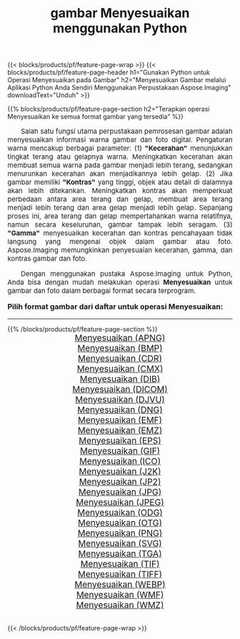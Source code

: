 ﻿---
title: gambar Menyesuaikan menggunakan Python 
weight: 3920
url: /id/python-net/adjust/ 
lang: id
langdirlevel: 2
locales: zh-hans,ja,it,ru,de,es,fr,nl,id,lt,pl,pt,vi,tr,ko,zh-hant,ar,hi,th,sv,cs,uk,he
description: Menerapkan pustaka Aspose.Imaging ke gambar dan foto Menyesuaikan menggunakan aplikasi Python dan API server Anda sendiri.
---

{{< blocks/products/pf/feature-page-wrap >}}
{{< blocks/products/pf/feature-page-header h1="Gunakan Python untuk Operasi Menyesuaikan pada Gambar" h2="Menyesuaikan Gambar melalui Aplikasi Python Anda Sendiri Menggunakan Perpustakaan Aspose.Imaging" downloadText="Unduh" >}}


{{% blocks/products/pf/feature-page-section  h2="Terapkan operasi Menyesuaikan ke semua format gambar yang tersedia" %}}
<p align="justify" style="text-indent:2em;font-size:15px;">
Salah satu fungsi utama perpustakaan pemrosesan gambar adalah menyesuaikan informasi warna gambar dan foto digital. Pengaturan warna mencakup berbagai parameter: (1) <b>"Kecerahan"</b> menunjukkan tingkat terang atau gelapnya warna. Meningkatkan kecerahan akan membuat semua warna pada gambar menjadi lebih terang, sedangkan menurunkan kecerahan akan menjadikannya lebih gelap. (2) Jika gambar memiliki <b>"Kontras"</b> yang tinggi, objek atau detail di dalamnya akan lebih ditekankan. Meningkatkan kontras akan memperkuat perbedaan antara area terang dan gelap, membuat area terang menjadi lebih terang dan area gelap menjadi lebih gelap. Sepanjang proses ini, area terang dan gelap mempertahankan warna relatifnya, namun secara keseluruhan, gambar tampak lebih seragam. (3) <b>"Gamma"</b> menyesuaikan kecerahan dan kontras pencahayaan tidak langsung yang mengenai objek dalam gambar atau foto. Aspose.Imaging memungkinkan penyesuaian kecerahan, gamma, dan kontras gambar dan foto.
</p>
<p align="justify" style="text-indent:2em;font-size:15px;">
Dengan menggunakan pustaka Aspose.Imaging untuk Python, Anda bisa dengan mudah melakukan operasi <b>Menyesuaikan</b> untuk gambar dan foto dalam berbagai format secara terprogram.
</p>
<h3 style="margin-top:16px;">
Pilih format gambar dari daftar untuk operasi Menyesuaikan:
</h3>
<hr/>
{{% /blocks/products/pf/feature-page-section %}}
<div class="container-fluid productfamilypage bg-gray">
    <div class="convertypes bg-gray agp-content section">
        <div class="container">
		<div class="row other-converters" style="gap: 10px;font-size: 19px;text-align:center;">
		    <div class='col-md-3 other-converter remove-lp remove-rp'><a href="/imaging/id/python-net/adjust/apng/" style="padding:15px;">Menyesuaikan (APNG)</a></div><div class='col-md-3 other-converter remove-lp remove-rp'><a href="/imaging/id/python-net/adjust/bmp/" style="padding:15px;">Menyesuaikan (BMP)</a></div><div class='col-md-3 other-converter remove-lp remove-rp'><a href="/imaging/id/python-net/adjust/cdr/" style="padding:15px;">Menyesuaikan (CDR)</a></div><div class='col-md-3 other-converter remove-lp remove-rp'><a href="/imaging/id/python-net/adjust/cmx/" style="padding:15px;">Menyesuaikan (CMX)</a></div><div class='col-md-3 other-converter remove-lp remove-rp'><a href="/imaging/id/python-net/adjust/dib/" style="padding:15px;">Menyesuaikan (DIB)</a></div><div class='col-md-3 other-converter remove-lp remove-rp'><a href="/imaging/id/python-net/adjust/dicom/" style="padding:15px;">Menyesuaikan (DICOM)</a></div><div class='col-md-3 other-converter remove-lp remove-rp'><a href="/imaging/id/python-net/adjust/djvu/" style="padding:15px;">Menyesuaikan (DJVU)</a></div><div class='col-md-3 other-converter remove-lp remove-rp'><a href="/imaging/id/python-net/adjust/dng/" style="padding:15px;">Menyesuaikan (DNG)</a></div><div class='col-md-3 other-converter remove-lp remove-rp'><a href="/imaging/id/python-net/adjust/emf/" style="padding:15px;">Menyesuaikan (EMF)</a></div><div class='col-md-3 other-converter remove-lp remove-rp'><a href="/imaging/id/python-net/adjust/emz/" style="padding:15px;">Menyesuaikan (EMZ)</a></div><div class='col-md-3 other-converter remove-lp remove-rp'><a href="/imaging/id/python-net/adjust/eps/" style="padding:15px;">Menyesuaikan (EPS)</a></div><div class='col-md-3 other-converter remove-lp remove-rp'><a href="/imaging/id/python-net/adjust/gif/" style="padding:15px;">Menyesuaikan (GIF)</a></div><div class='col-md-3 other-converter remove-lp remove-rp'><a href="/imaging/id/python-net/adjust/ico/" style="padding:15px;">Menyesuaikan (ICO)</a></div><div class='col-md-3 other-converter remove-lp remove-rp'><a href="/imaging/id/python-net/adjust/j2k/" style="padding:15px;">Menyesuaikan (J2K)</a></div><div class='col-md-3 other-converter remove-lp remove-rp'><a href="/imaging/id/python-net/adjust/jp2/" style="padding:15px;">Menyesuaikan (JP2)</a></div><div class='col-md-3 other-converter remove-lp remove-rp'><a href="/imaging/id/python-net/adjust/jpg/" style="padding:15px;">Menyesuaikan (JPG)</a></div><div class='col-md-3 other-converter remove-lp remove-rp'><a href="/imaging/id/python-net/adjust/jpeg/" style="padding:15px;">Menyesuaikan (JPEG)</a></div><div class='col-md-3 other-converter remove-lp remove-rp'><a href="/imaging/id/python-net/adjust/odg/" style="padding:15px;">Menyesuaikan (ODG)</a></div><div class='col-md-3 other-converter remove-lp remove-rp'><a href="/imaging/id/python-net/adjust/otg/" style="padding:15px;">Menyesuaikan (OTG)</a></div><div class='col-md-3 other-converter remove-lp remove-rp'><a href="/imaging/id/python-net/adjust/png/" style="padding:15px;">Menyesuaikan (PNG)</a></div><div class='col-md-3 other-converter remove-lp remove-rp'><a href="/imaging/id/python-net/adjust/svg/" style="padding:15px;">Menyesuaikan (SVG)</a></div><div class='col-md-3 other-converter remove-lp remove-rp'><a href="/imaging/id/python-net/adjust/tga/" style="padding:15px;">Menyesuaikan (TGA)</a></div><div class='col-md-3 other-converter remove-lp remove-rp'><a href="/imaging/id/python-net/adjust/tif/" style="padding:15px;">Menyesuaikan (TIF)</a></div><div class='col-md-3 other-converter remove-lp remove-rp'><a href="/imaging/id/python-net/adjust/tiff/" style="padding:15px;">Menyesuaikan (TIFF)</a></div><div class='col-md-3 other-converter remove-lp remove-rp'><a href="/imaging/id/python-net/adjust/webp/" style="padding:15px;">Menyesuaikan (WEBP)</a></div><div class='col-md-3 other-converter remove-lp remove-rp'><a href="/imaging/id/python-net/adjust/wmf/" style="padding:15px;">Menyesuaikan (WMF)</a></div><div class='col-md-3 other-converter remove-lp remove-rp'><a href="/imaging/id/python-net/adjust/wmz/" style="padding:15px;">Menyesuaikan (WMZ)</a></div>
                </div>
        </div>
    </div>
</div>
<br/>

{{< /blocks/products/pf/feature-page-wrap >}}

